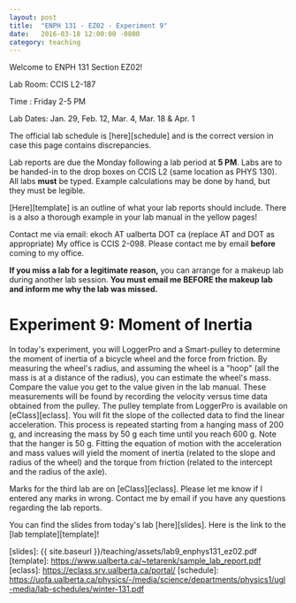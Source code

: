 ```yaml
---
layout: post
title:  "ENPH 131 - EZ02 - Experiment 9"
date:   2016-03-18 12:00:00 -0800
category: teaching
---
```


Welcome to ENPH 131 Section EZ02!

Lab Room: CCIS L2-187

Time : Friday 2-5 PM

Lab Dates: Jan. 29, Feb. 12, Mar. 4, Mar. 18 & Apr. 1

The official lab schedule is [here][schedule] and is the correct version in case this page contains discrepancies.

Lab reports are due the Monday following a lab period at **5 PM**. Labs are to be handed-in to the drop boxes on CCIS L2 (same location as PHYS 130). All labs **must** be typed. Example calculations may be done by hand, but they must be legible. 

[Here][template] is an outline of what your lab reports should include. There is a also a thorough example in your lab manual in the yellow pages!

Contact me via email: ekoch AT ualberta DOT ca (replace AT and DOT as appropriate)
My office is CCIS 2-098. Please contact me by email **before** coming to my office.

**If you miss a lab for a legitimate reason,** you can arrange for a makeup lab during another lab session. **You must email me BEFORE the makeup lab and inform me why the lab was missed.**


Experiment 9: Moment of Inertia
===============================

In today's experiment, you will LoggerPro and a Smart-pulley to determine the moment of inertia of a bicycle wheel and the force from friction. By measuring the wheel's radius, and assuming the wheel is a "hoop" (all the mass is at a distance of the radius), you can estimate the wheel's mass. Compare the value you get to the value given in the lab manual. These measurements will be found by recording the velocity versus time data obtained from the pulley. The pulley template from LoggerPro is available on [eClass][eclass]. You will fit the slope of the collected data to find the linear acceleration. This process is repeated starting from a hanging mass of 200 g, and increasing the mass by 50 g each time until you reach 600 g. Note that the hanger is 50 g. Fitting the equation of motion with the acceleration and mass values will yield the moment of inertia (related to the slope and radius of the wheel) and the torque from friction (related to the intercept and the radius of the axle). 

Marks for the third lab are on [eClass][eclass]. Please let me know if I entered any marks in wrong. Contact me by email if you have any questions regarding the lab reports.

You can find the slides from today's lab [here][slides]. Here is the link to the [lab template][template]!


[slides]: {{ site.baseurl }}/teaching/assets/lab9_enphys131_ez02.pdf
[template]: https://www.ualberta.ca/~tetarenk/sample_lab_report.pdf
[eclass]: https://eclass.srv.ualberta.ca/portal/
[schedule]: https://uofa.ualberta.ca/physics/-/media/science/departments/physics1/ugl-media/lab-schedules/winter-131.pdf
